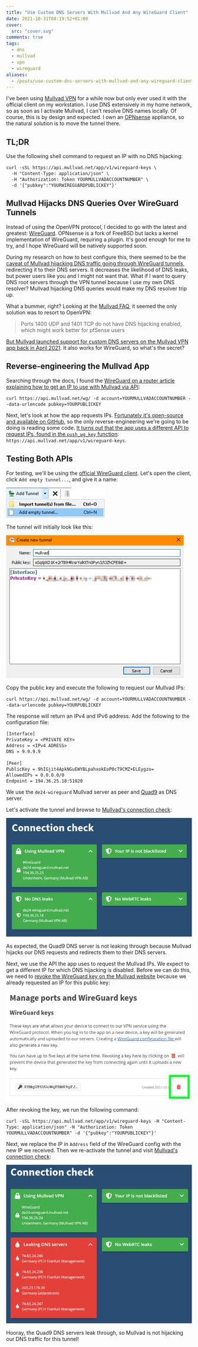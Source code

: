 ```yaml
---
title: "Use Custom DNS Servers With Mullvad And Any WireGuard Client"
date: 2021-10-31T08:19:52+01:00
cover:
  src: "cover.svg"
comments: true
tags:
  - dns
  - mullvad
  - vpn
  - wireguard
aliases:
  - /posts/use-custom-dns-servers-with-mullvad-and-any-wireguard-client
---
```


I've been using [Mullvad VPN](https://mullvad.net/) for a while now but only ever used it with the official client on my workstation. I use DNS extensively in my home network, so as soon as I activate Mullvad, I can't resolve DNS names locally. Of course, this is by design and expected. I own an [OPNsense](https://opnsense.org/) appliance, so the natural solution is to move the tunnel there.

## TL;DR

Use the following shell command to request an IP with no DNS hijacking:

```shell
curl -sSL https://api.mullvad.net/app/v1/wireguard-keys \
  -H "Content-Type: application/json" \
  -H "Authorization: Token YOURMULLVADACCOUNTNUMBER" \
  -d '{"pubkey":"YOURWIREGUARDPUBLICKEY"}'
```

## Mullvad Hijacks DNS Queries Over WireGuard Tunnels

Instead of using the OpenVPN protocol, I decided to go with the latest and greatest: [WireGuard](https://www.wireguard.com/). OPNsense is a fork of FreeBSD but lacks a kernel implementation of WireGuard, requiring a plugin. It's good enough for me to try, and I hope WireGuard will be natively supported soon.

During my research on how to best configure this, there seemed to be the [caveat of Mullvad hijacking DNS traffic going through WireGuard tunnels](https://forum.netgate.com/topic/166804/unbound-dns-resolver-through-wireguard-tunnel-mullvad-vpn), redirecting it to their DNS servers. It decreases the likelihood of DNS leaks, but power users like you and I might not want that. What if I want to query DNS root servers through the VPN tunnel because I use my own DNS resolver? Mullvad hijacking DNS queries would make my DNS resolver trip up.

What a bummer, right? Looking at the [Mullvad FAQ](https://mullvad.net/en/help/faq/), it seemed the only solution was to resort to OpenVPN:

> Ports 1400 UDP and 1401 TCP do not have DNS hijacking enabled, which might work better for pfSense users

[But Mullvad launched support for custom DNS servers on the Mullvad VPN app back in April 2021](https://mullvad.net/ar/blog/2021/4/15/support-custom-dns-servers-launched/). It also works for WireGuard, so what's the secret?

## Reverse-engineering the Mullvad App

Searching through the docs, I found the [WireGuard on a router article explaining how to get an IP to use with Mullvad via API](https://mullvad.net/es/help/running-wireguard-router/):

```shell
curl https://api.mullvad.net/wg/ -d account=YOURMULLVADACCOUNTNUMBER --data-urlencode pubkey=YOURPUBLICKEY
```

Next, let's look at how the app requests IPs. [Fortunately it's open-source and available on GitHub](https://github.com/mullvad/mullvadvpn-app/issues/473#issuecomment-852064948), so the only reverse-engineering we're going to be doing is reading some code. [It turns out that the app uses a different API to request IPs, found in the `push_wg_key` function](https://github.com/mullvad/mullvadvpn-app/blob/b214ba74cafc18b6a13ee5678055355302386cde/mullvad-rpc/src/lib.rs): `https://api.mullvad.net/app/v1/wireguard-keys`.

## Testing Both APIs

For testing, we'll be using the [official WireGuard client](https://www.wireguard.com/install/). Let's open the client, click `Add empty tunnel...`, and give it a name:

![Screenshot of WireGuard client "Add Tunnel" context menu](wireguard-add-tunnel-menu.png)

The tunnel will initially look like this:

![Screenshot of initial tunnel configuration](wireguard-initial-tunnel-configuration.png)

Copy the public key and execute the following to request our Mullvad IPs:

```shell
curl https://api.mullvad.net/wg/ -d account=YOURMULLVADACCOUNTNUMBER --data-urlencode pubkey=YOURPUBLICKEY
```

The response will return an IPv4 and IPv6 address. Add the following to the configuration file:

```text
[Interface]
PrivateKey = <PRIVATE KEY>
Address = <IPv4 ADRESS>
DNS = 9.9.9.9

[Peer]
PublicKey = 9hIGjit4ApkNGuEWYBLpahxokEoP0cT9CMZ+ELEygzo=
AllowedIPs = 0.0.0.0/0
Endpoint = 194.36.25.18:51820
```

We use the `de24-wireguard` Mullvad server as peer and [Quad9](https://quad9.org/) as DNS server.

Let's activate the tunnel and browse to [Mullvad's connection check](mullvad.net/check):

![Screenshot of Mullvad connection check without leak](mullvad-connection-check-no-leak.png)

As expected, the Quad9 DNS server is not leaking through because Mullvad hijacks our DNS requests and redirects them to their DNS servers.

Next, we use the API the app uses to request the Mullvad IPs. We expect to get a different IP for which DNS hijacking is disabled. Before we can do this, we need to [revoke the WireGuard key on the Mullvad website](https://mullvad.net/en/account/#/ports) because we already requested an IP for this public key:

![Screenshot of "Manage ports and WireGuard key" page on Mullvad webiste](mullvad-revoke-key.png)

After revoking the key, we run the following command:

```shell
curl -sSL https://api.mullvad.net/app/v1/wireguard-keys -H "Content-Type: application/json" -H "Authorization: Token YOURMULLVADACCOUNTNUMBER" -d '{"pubkey":"YOURPUBLICKEY"}'
```

Next, we replace the IP in `Address` field of the WireGuard config with the new IP we received. Then we re-activate the tunnel and visit [Mullvad's connection check](mullvad.net/check):

![Screenshot of Mullvad connection check with leak](mullvad-connection-check-leak.png)

Hooray, the Quad9 DNS servers leak through, so Mullvad is not hijacking our DNS traffic for this tunnel!
